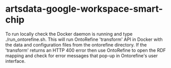 # artsdata-google-workspace-smart-chip

To run locally check the Docker daemon is running and type ./run_ontorefine.sh. This will run OntoRefine 'transform' API in Docker with the data and configuration files from the ontorefine directory.  If the 'transform' returns an HTTP 400 error then use OntoRefine to open the RDF mapping and check for error messages that pop-up in Ontorefine's  user interface. 